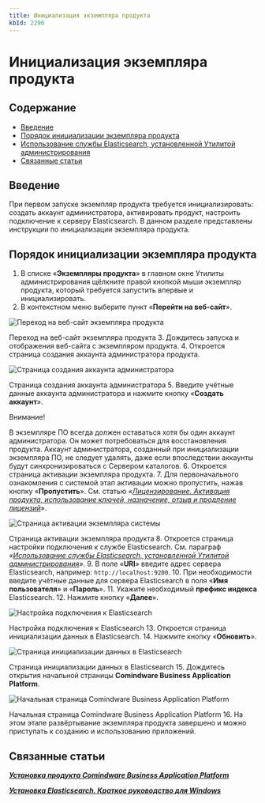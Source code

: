 ```yaml
---
title: Инициализация экземпляра продукта
kbId: 2296
---
```


# Инициализация экземпляра продукта

## Содержание

- [Введение](#mcetoc_1i1fk77jb1)
- [Порядок инициализации экземпляра продукта](#mcetoc_1i1fk7g922)
- [Использование службы Elasticsearch, установленной Утилитой администрирования](#mcetoc_1i1fpsb3t3)
- [Связанные статьи](#mcetoc_1i1fk6bb60)

## Введение

При первом запуске экземпляр продукта требуется инициализировать: создать аккаунт администратора, активировать продукт, настроить подключение к серверу Elasticsearch. В данном разделе представлены инструкции по инициализации экземпляра продукта.

## Порядок инициализации экземпляра продукта

1. В списке «**Экземпляры продукта**» в главном окне Утилиты администрирования щёлкните правой кнопкой мыши экземпляр продукта, который требуется запустить впервые и инициализировать.
2. В контекстном меню выберите пункт «**Перейти на веб-сайт**».

![Переход на веб-сайт экземпляра продукта](https://kb.comindware.ru/assets/img_668264014c41e.png)

Переход на веб-сайт экземпляра продукта
3. Дождитесь запуска и отображения веб-сайта с экземпляром продукта.
4. Откроется страница создания аккаунта администратора продукта.

![Страница создания аккаунта администратора](https://kb.comindware.ru/assets/administration_tool6.png)

Страница создания аккаунта администратора
5. Введите учётные данные аккаунта администратора и нажмите кнопку «**Создать аккаунт**».

Внимание!

В экземпляре ПО всегда должен оставаться хотя бы один аккаунт администратора. Он может потребоваться для восстановления продукта. Аккаунт администратора, созданный при инициализации экземпляра ПО, не следует удалять, даже если впоследствии аккаунты будут синхронизироваться с Сервером каталогов.
6. Откроется страница активации экземпляра продукта.
7. Для первоначального ознакомления с системой этап активации можно пропустить, нажав кнопку «**Пропустить**». См. статью *«[Лицензирование. Активация продукта, использование ключей, назначение, отзыв и продление лицензий](https://kb.comindware.ru/article.php?id=2183)*».

![Страница активации экземпляра системы](https://kb.comindware.ru/assets/administration_tool7.png)

Страница активации экземпляра продукта
8. Откроется страница настройки подключения к службе Elasticsearch. См. параграф *«[Использование службы Elasticsearch, установленной Утилитой администрирования](https://kb.comindware.ru/article/414/%d0%a3%d1%81%d1%82%d0%b0%d0%bd%d0%be%d0%b2%d0%ba%d0%b0-%d0%bf%d1%80%d0%be%d0%b4%d1%83%d0%ba%d1%82%d0%b0-comindware-business-application-platform-2028.html#mcetoc_1i1fpsb3t3)»*.
9. В поле «**URI**» введите адрес сервера Elasticsearch, например: `http://localhost:9200`.
10. При необходимости введите учётные данные для сервера Elasticsearch в поля «**Имя пользователя**» и «**Пароль**».
11. Укажите необходимый **префикс индекса** Elasticsearch.
12. Нажмите кнопку «**Далее**».

![Настройка подключения к Elasticsearch](https://kb.comindware.ru/assets/administration_tool8.png)

Настройка подключения к Elasticsearch
13. Откроется страница инициализации данных в Elasticsearch.
14. Нажмите кнопку «**Обновить**».

![Страница инициализации данных в Elasticsearch](https://kb.comindware.ru/assets/administration_tool9.png)

Страница инициализации данных в Elasticsearch
15. Дождитесь открытия начальной страницы **Comindware Business Application Platform**.

![Начальная страница Comindware Business Application Platform](https://kb.comindware.ru/assets/administration_tool10.png)

Начальная страница Comindware Business Application Platform
16. На этом этапе развёртывание экземпляра продукта завершено и можно приступать к созданию и использованию приложений.

## Связанные статьи

***[Установка продукта Comindware Business Application Platform](https://kb.comindware.ru/article.php?id=2028)***

***[Установка Elasticsearch. Краткое руководство для Windows](https://kb.comindware.ru/article.php?id=2094)***

